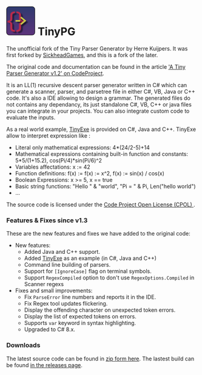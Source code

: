 ![TinyPG](./icon.svg) TinyPG
======

The unofficial fork of the Tiny Parser Generator by Herre Kuijpers. It was first forked by [SickheadGames](https://github.com/SickheadGames/TinyPG), and this is a fork of the later.

The original code and documentation can be found in the article ['A Tiny Parser Generator v1.2' on CodeProject](http://www.codeproject.com/Articles/28294/a-Tiny-Parser-Generator-v1-2).

It is an LL(1) recursive descent parser generator written in C# which can generate a scanner, parser, and parsetree file in either C#, VB, Java or C++ code. It's also a IDE allowing to design a grammar. The generated files do not contains any dependancy, its just standalone C#, VB, C++ or java files you can integrate in your projects. You can also integrate custom code to evaluate the inputs.

As a real world example, [TinyExe](https://www.codeproject.com/Articles/241830/a-Tiny-Expression-Evaluator) is provided on C#, Java and C++. TinyExe allow to interpret expression like :
 * Literal only mathematical expressions: 4*(24/2-5)+14
 * Mathematical expressions containing built-in function and constants: 5*5/(1+15.2), cos(Pi/4)*sin(Pi/6)^2 
 * Variables affectations: x := 42
 * Function definitions: f(x) := f(x) := x^2, f(x) := sin(x) / cos(x)
 * Boolean Expressions: x >= 5, x == true
 * Basic string functions: "Hello " & "world", "Pi = " & Pi, Len("hello world") 
 * ...

  
The source code is licensed under the [Code Project Open License (CPOL)
](http://www.codeproject.com/info/cpol10.aspx).


### Features & Fixes since v1.3

These are the new features and fixes we have added to the original code:
 - New features:
   - Added Java and C++ support.
   - Added [TinyExe](https://www.codeproject.com/Articles/241830/a-Tiny-Expression-Evaluator) as an example (in C#, Java and C++)
   - Command line building of parsers.
   - Support for `[IgnoreCase]` flag on terminal symbols.
   - Support `RegexCompiled` option to don't use `RegexOptions.Compiled` in Scanner regexs
 - Fixes and small improvements:
   - Fix `ParseError` line numbers and reports it in the IDE.
   - Fix Regex tool updates flickering.
   - Display the offending character on unexpected token errors.
   - Display the list of expected tokens on errors.
   - Supports `var` keyword in syntax highlighting.
   - Upgraded to C# 8.x.

### Downloads

The latest source code can be found in [zip form here](https://github.com/ultrasuperpingu/TinyPG/archive/master.zip).
The lastest build can be found [in the releases page](https://github.com/ultrasuperpingu/TinyPG/releases/latest).


